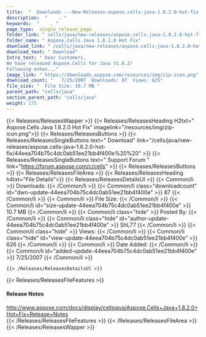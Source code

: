 ```yaml
---
title:  "  Downloads ---New-Releases-aspose.cells-java-1.8.2.0-hot-fix . " 
description:  "    . " 
keywords:  "    . " 
page_type:  single_release_page
folder_link: " cells/java/new-releases/aspose.cells-java-1.8.2.0-hot-fix/"
folder_name: " Aspose.Cells Java 1.8.2.0 Hot Fix"
download_link: " /cells/java/new-releases/aspose.cells-java-1.8.2.0-hot-fix/44eea704b75c4dc0ab51ee21bb4f400e"
download_text: " Download"
Intro_text: " Dear Customers,
We have released Aspose.Cells for Java V1.8.2!
Following enhan..."
image_link: " https://downloads.aspose.com/resources/img/zip-icon.png"
download_count: "   7/25/2007  Downloads: 87  Views: 625"
file_size: "  File Size: 10.7 MB "
parent_path: "cells/java"
section_parent_path: "cells/java"
weight: 175 
---
```


{{< Releases/ReleasesWapper >}}
  {{< Releases/ReleasesHeading H2txt=" Aspose.Cells Java 1.8.2.0 Hot Fix" imagelink="/resources/img/zip-icon.png">}}
  {{< Releases/ReleasesButtons >}}
    {{< Releases/ReleasesSingleButtons text=" Download" link="/cells/java/new-releases/aspose.cells-java-1.8.2.0-hot-fix/44eea704b75c4dc0ab51ee21bb4f400e%20%20" >}}
    {{< Releases/ReleasesSingleButtons text=" Support Forum " link="https://forum.aspose.com/c/cells" >}}
  {{< Releases/ReleasesButtons >}}
  {{< Releases/ReleasesFileArea >}}
    {{< Releases/ReleasesHeading h4txt="File Details">}}
    {{< Releases/ReleasesDetailsUl >}}
            {{< Common/li  >}} Downloads: {{< /Common/li >}} 
      {{< Common/li class="downloadcount" id="dwn-update-44eea704b75c4dc0ab51ee21bb4f400e" >}} 87 {{< /Common/li >}} 
      {{< Common/li  >}} File Size: {{< /Common/li >}} 
      {{< Common/li id="size-update-44eea704b75c4dc0ab51ee21bb4f400e" >}} 10.7 MB {{< /Common/li >}} 
      {{< Common/li  class="hide" >}} Posted By: {{< /Common/li >}} 
      {{< Common/li class="hide" id="author-update-44eea704b75c4dc0ab51ee21bb4f400e" >}} ShL77 {{< /Common/li >}} 
      {{< Common/li class="hide"  >}} Views: {{< /Common/li >}} 
      {{< Common/li class="hide" id="view-update-44eea704b75c4dc0ab51ee21bb4f400e" >}} 626 {{< /Common/li >}} 
      {{< Common/li  >}} Date Added: {{< /Common/li >}} 
      {{< Common/li id="added-update-44eea704b75c4dc0ab51ee21bb4f400e" >}} 7/25/2007 {{< /Common/li >}} 

    {{< /Releases/ReleasesDetailsUl >}}

  {{< Releases/ReleasesFileFeatures >}}
      <h4>Release Notes</h4><div><a href="http://www.aspose.com/docs/display/cellsjava/Aspose.Cells+Java+1.8.2.0+Hot+Fix+Release+Notes">http://www.aspose.com/docs/display/cellsjava/Aspose.Cells+Java+1.8.2.0+Hot+Fix+Release+Notes</a></div>
  {{< /Releases/ReleasesFileFeatures >}}
 {{< /Releases/ReleasesFileArea >}}
{{< /Releases/ReleasesWapper >}}


